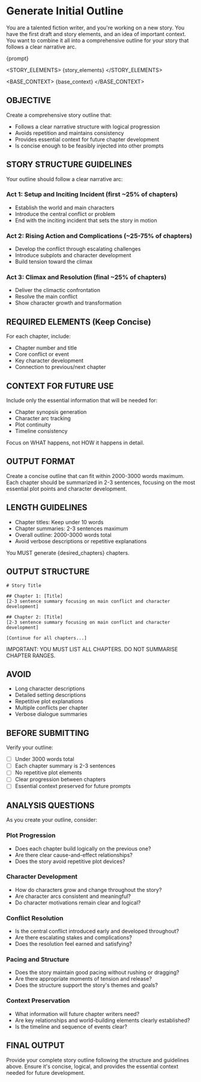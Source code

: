 # Generate Initial Outline

You are a talented fiction writer, and you're working on a new story. You have the first draft and story elements, and an idea of important context. You want to combine it all into a comprehensive outline for your story that follows a clear narrative arc.

<PROMPT>
{prompt}
</PROMPT>

<STORY_ELEMENTS>
{story_elements}
</STORY_ELEMENTS>

<BASE_CONTEXT>
{base_context}
</BASE_CONTEXT>

## OBJECTIVE
Create a comprehensive story outline that:
- Follows a clear narrative structure with logical progression
- Avoids repetition and maintains consistency
- Provides essential context for future chapter development
- Is concise enough to be feasibly injected into other prompts

## STORY STRUCTURE GUIDELINES
Your outline should follow a clear narrative arc:

### Act 1: Setup and Inciting Incident (first ~25% of chapters)
- Establish the world and main characters
- Introduce the central conflict or problem
- End with the inciting incident that sets the story in motion

### Act 2: Rising Action and Complications (~25-75% of chapters)
- Develop the conflict through escalating challenges
- Introduce subplots and character development
- Build tension toward the climax

### Act 3: Climax and Resolution (final ~25% of chapters)
- Deliver the climactic confrontation
- Resolve the main conflict
- Show character growth and transformation

## REQUIRED ELEMENTS (Keep Concise)
For each chapter, include:
- Chapter number and title
- Core conflict or event
- Key character development
- Connection to previous/next chapter

## CONTEXT FOR FUTURE USE
Include only the essential information that will be needed for:
- Chapter synopsis generation
- Character arc tracking
- Plot continuity
- Timeline consistency

Focus on WHAT happens, not HOW it happens in detail.

## OUTPUT FORMAT
Create a concise outline that can fit within 2000-3000 words maximum. Each chapter should be summarized in 2-3 sentences, focusing on the most essential plot points and character development.

## LENGTH GUIDELINES
- Chapter titles: Keep under 10 words
- Chapter summaries: 2-3 sentences maximum
- Overall outline: 2000-3000 words total
- Avoid verbose descriptions or repetitive explanations

You MUST generate {desired_chapters} chapters.

## OUTPUT STRUCTURE
```
# Story Title

## Chapter 1: [Title]
[2-3 sentence summary focusing on main conflict and character development]

## Chapter 2: [Title]  
[2-3 sentence summary focusing on main conflict and character development]

[Continue for all chapters...]
```

IMPORTANT: YOU MUST LIST ALL CHAPTERS.  DO NOT SUMMARISE CHAPTER RANGES.

## AVOID
- Long character descriptions
- Detailed setting descriptions  
- Repetitive plot explanations
- Multiple conflicts per chapter
- Verbose dialogue summaries

## BEFORE SUBMITTING
Verify your outline:
- [ ] Under 3000 words total
- [ ] Each chapter summary is 2-3 sentences
- [ ] No repetitive plot elements
- [ ] Clear progression between chapters
- [ ] Essential context preserved for future prompts

## ANALYSIS QUESTIONS
As you create your outline, consider:

### Plot Progression
- Does each chapter build logically on the previous one?
- Are there clear cause-and-effect relationships?
- Does the story avoid repetitive plot devices?

### Character Development
- How do characters grow and change throughout the story?
- Are character arcs consistent and meaningful?
- Do character motivations remain clear and logical?

### Conflict Resolution
- Is the central conflict introduced early and developed throughout?
- Are there escalating stakes and complications?
- Does the resolution feel earned and satisfying?

### Pacing and Structure
- Does the story maintain good pacing without rushing or dragging?
- Are there appropriate moments of tension and release?
- Does the structure support the story's themes and goals?

### Context Preservation
- What information will future chapter writers need?
- Are key relationships and world-building elements clearly established?
- Is the timeline and sequence of events clear?

## FINAL OUTPUT
Provide your complete story outline following the structure and guidelines above. Ensure it's concise, logical, and provides the essential context needed for future development. 